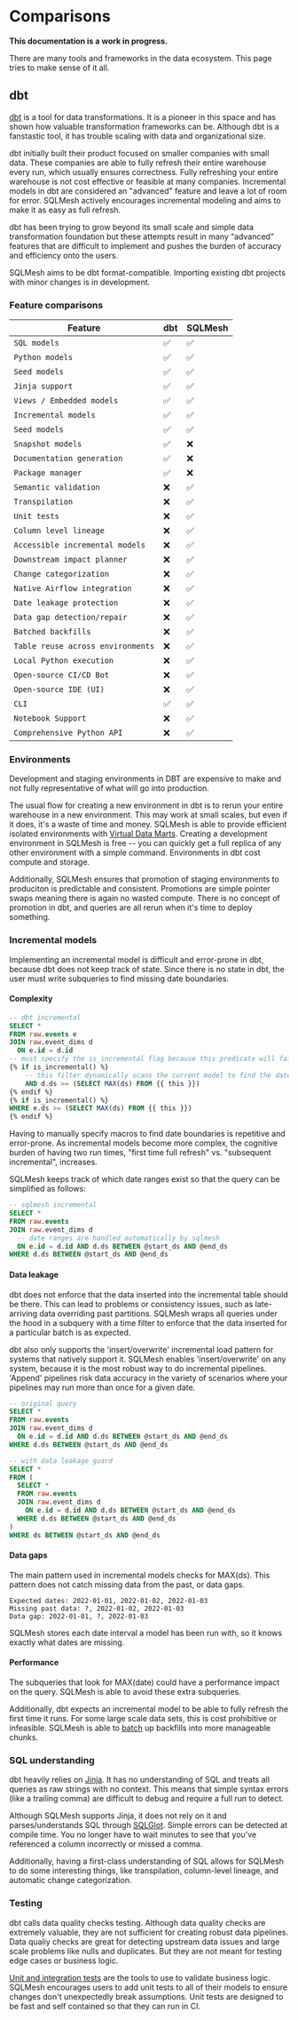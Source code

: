 # Comparisons

**This documentation is a work in progress.**

There are many tools and frameworks in the data ecosystem. This page tries to make sense of it all.

## dbt
[dbt](https://www.getdbt.com/) is a tool for data transformations. It is a pioneer in this space and has shown how valuable transformation frameworks can be. Although dbt is a fanstastic tool, it has trouble scaling with data and organizational size.

dbt initially built their product focused on smaller companies with small data. These companies are able to fully refresh their entire warehouse every run, which usually ensures correctness. Fully refreshing your entire warehouse is not cost effective or feasible at many companies. Incremental models in dbt are considered an "advanced" feature and leave a lot of room for error. SQLMesh actively encourages incremental modeling and aims to make it as easy as full refresh.

dbt has been trying to grow beyond its small scale and simple data transformation foundation but these attempts result in many “advanced” features that are difficult to implement and pushes the burden of accuracy and efficiency onto the users.

SQLMesh aims to be dbt format-compatible. Importing existing dbt projects with minor changes is in development.

### Feature comparisons
| Feature                           | dbt | SQLMesh
| -------                           | --- | -------
| `SQL models`                      | ✅ | ✅
| `Python models`                   | ✅ | ✅
| `Seed models`                     | ✅ | ✅
| `Jinja support`                   | ✅ | ✅
| `Views / Embedded models`         | ✅ | ✅
| `Incremental models`              | ✅ | ✅
| `Seed models`                     | ✅ | ✅
| `Snapshot models`                 | ✅ | ❌
| `Documentation generation`        | ✅ | ❌
| `Package manager`                 | ✅ | ❌
| `Semantic validation`             | ❌ | ✅
| `Transpilation`                   | ❌ | ✅
| `Unit tests`                      | ❌ | ✅
| `Column level lineage`            | ❌ | ✅
| `Accessible incremental models`   | ❌ | ✅
| `Downstream impact planner`       | ❌ | ✅
| `Change categorization`           | ❌ | ✅
| `Native Airflow integration`      | ❌ | ✅
| `Date leakage protection`         | ❌ | ✅
| `Data gap detection/repair`       | ❌ | ✅
| `Batched backfills`               | ❌ | ✅
| `Table reuse across environments` | ❌ | ✅
| `Local Python execution`          | ❌ | ✅
| `Open-source CI/CD Bot`           | ❌ | ✅
| `Open-source IDE (UI)`            | ❌ | ✅
| `CLI`                             | ✅ | ✅
| `Notebook Support`                | ❌ | ✅
| `Comprehensive Python API`        | ❌ | ✅

### Environments
Development and staging environments in DBT are expensive to make and not fully representative of what will go into production.

The usual flow for creating a new environment in dbt is to rerun your entire warehouse in a new environment. This may work at small scales, but even if it does, it's a waste of time and money. SQLMesh is able to provide efficient isolated environments with [Virtual Data Marts](concepts/plans.md#plan-application). Creating a development environment in SQLMesh is free -- you can quickly get a full replica of any other environment with a simple command. Environments in dbt cost compute and storage.

Additionally, SQLMesh ensures that promotion of staging environments to produciton is predictable and consistent. Promotions are simple pointer swaps meaning there is again no wasted compute. There is no concept of promotion in dbt, and queries are all rerun when it's time to deploy something.

### Incremental models
Implementing an incremental model is difficult and error-prone in dbt, because dbt does not keep track of state. Since there is no state in dbt, the user must write subqueries to find missing date boundaries.

#### Complexity
```sql
-- dbt incremental
SELECT *
FROM raw.events e
JOIN raw.event_dims d
  ON e.id = d.id
-- must specify the is_incremental flag because this predicate will fail if the model has never run before
{% if is_incremental() %}
    -- this filter dynamically scans the current model to find the date boundary
    AND d.ds >= (SELECT MAX(ds) FROM {{ this }})
{% endif %}
{% if is_incremental() %}
WHERE e.ds >= (SELECT MAX(ds) FROM {{ this }})
{% endif %}
```

Having to manually specify macros to find date boundaries is repetitive and error-prone. As incremental models become more complex, the cognitive burden of having two run times, "first time full refresh" vs. "subsequent incremental", increases.

SQLMesh keeps track of which date ranges exist so that the query can be simplified as follows:

```sql
-- sqlmesh incremental
SELECT *
FROM raw.events
JOIN raw.event_dims d
  -- date ranges are handled automatically by sqlmesh
  ON e.id = d.id AND d.ds BETWEEN @start_ds AND @end_ds
WHERE d.ds BETWEEN @start_ds AND @end_ds
```

#### Data leakage
dbt does not enforce that the data inserted into the incremental table should be there. This can lead to problems or consistency issues, such as late-arriving data overriding past partitions. SQLMesh wraps all queries under the hood in a subquery with a time filter to enforce that the data inserted for a particular batch is as expected.

dbt also only supports the 'insert/overwrite' incremental load pattern for systems that natively support it. SQLMesh enables 'insert/overwrite' on any system, because it is the most robust way to do incremental pipelines. 'Append' pipelines risk data accuracy in the variety of scenarios where your pipelines may run more than once for a given date.


```sql
-- original query
SELECT *
FROM raw.events
JOIN raw.event_dims d
  ON e.id = d.id AND d.ds BETWEEN @start_ds AND @end_ds
WHERE d.ds BETWEEN @start_ds AND @end_ds

-- with data leakage guard
SELECT *
FROM (
  SELECT *
  FROM raw.events
  JOIN raw.event_dims d
    ON e.id = d.id AND d.ds BETWEEN @start_ds AND @end_ds
  WHERE d.ds BETWEEN @start_ds AND @end_ds
)
WHERE ds BETWEEN @start_ds AND @end_ds
```

#### Data gaps
The main pattern used in incremental models checks for MAX(ds). This pattern does not catch missing data from the past, or data gaps.

```
Expected dates: 2022-01-01, 2022-01-02, 2022-01-03
Missing past data: ?, 2022-01-02, 2022-01-03
Data gap: 2022-01-01, ?, 2022-01-03
```

SQLMesh stores each date interval a model has been run with, so it knows exactly what dates are missing.

#### Performance
The subqueries that look for MAX(date) could have a performance impact on the query. SQLMesh is able to avoid these extra subqueries.

Additionally, dbt expects an incremental model to be able to fully refresh the first time it runs. For some large scale data sets, this is cost prohibitive or infeasible. SQLMesh is able to [batch](../concepts/models/overview#batch_size) up backfills into more manageable chunks.

### SQL understanding
dbt heavily relies on [Jinja](https://jinja.palletsprojects.com/en/3.1.x/). It has no understanding of SQL and treats all queries as raw strings with no context. This means that simple syntax errors (like a trailing comma) are difficult to debug and require a full run to detect.

Although SQLMesh supports Jinja, it does not rely on it and parses/understands SQL through [SQLGlot](https://github.com/tobymao/sqlglot). Simple errors can be detected at compile time. You no longer have to wait minutes to see that you've referenced a column incorrectly or missed a comma.

Additionally, having a first-class understanding of SQL allows for SQLMesh to do some interesting things, like transpilation, column-level lineage, and automatic change categorization.

### Testing
dbt calls data quality checks testing. Although data quality checks are extremely valuable, they are not sufficient for creating robust data pipelines. Data qualiy checks are great for detecting upstream data issues and large scale problems like nulls and duplicates. But they are not meant for testing edge cases or business logic.

[Unit and integration tests](concepts/tests.md) are the tools to use to validate business logic. SQLMesh encourages users to add unit tests to all of their models to ensure changes don't unexpectedly break assumptions. Unit tests are designed to be fast and self contained so that they can run in CI.
